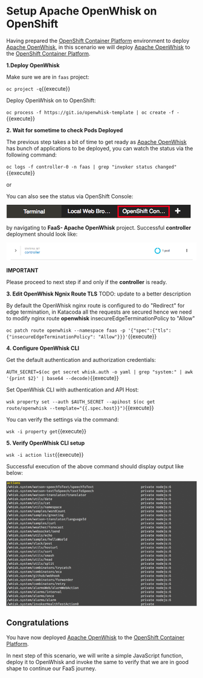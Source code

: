 # Setup Apache OpenWhisk on OpenShift

Having prepared the [OpenShift Container Platform](https://openshift.com]) environment to deploy [Apache OpenWhisk](https://openwhisk.apache.org/), in this scenario we will deploy [Apache OpenWhisk](https://openwhisk.apache.org/) to the [OpenShift Container Platform](https://openshift.com]).

**1.Deploy OpenWhisk**

Make sure we are in `faas` project:

``oc project -q``{{execute}}

Deploy OpenWhisk on to OpenShift:

``oc process -f https://git.io/openwhisk-template | oc create -f -``{{execute}}

**2. Wait for sometime to check Pods Deployed**

The previous step takes a bit of time to get ready as [Apache OpenWhisk](https://openwhisk.apache.org/) has bunch of applications to be deployed, you can watch the status via the following command:

``oc logs -f controller-0 -n faas | grep "invoker status changed"``{{execute}}

or

You can also see the status via OpenShift Console:

![OpenShift Console Tab](../assets/openshift-console-tab.png) 

by navigating to **FaaS- Apache OpenWhisk** project.  Successful **controller** deployment should look like:

![OpenWhisk Controller](../assets/ow_controller_up.png)

**IMPORTANT**

Please proceed to next step if and only if the **controller** is ready.

**3. Edit OpenWhisk Ngnix Route TLS**
TODO: update to a better description

By default the OpenWhisk nginx route is configured to do "Redirect" for edge termination, in Katacoda
all the requests are secured hence we need to modify nginx route **openwhisk** insecureEdgeTerminationPolicy to "Allow"

``oc patch route openwhisk --namespace faas -p '{"spec":{"tls": {"insecureEdgeTerminationPolicy": "Allow"}}}'``{{execute}}

**4. Configure OpenWhisk CLI**

Get the default authentication and authorization credentials:

``AUTH_SECRET=$(oc get secret whisk.auth -o yaml | grep "system:" | awk '{print $2}' | base64 --decode)``{{execute}}

Set OpenWhisk CLI with authentication and API Host:

``wsk property set --auth $AUTH_SECRET --apihost $(oc get route/openwhisk --template="{{.spec.host}}")``{{execute}}

You can verify the settings via the command:

``wsk -i property get``{{execute}}

**5. Verify OpenWhisk CLI setup**

``wsk -i action list``{{execute}}

Successful execution of the above command should display output like below:

![OpenWhisk Default Catalog](../assets/ow_catalog_actions.png)

## Congratulations

You have now deployed [Apache OpenWhisk](https://openwhisk.apache.org/) to the [OpenShift Container Platform](https://openshift.com]). 

In next step of this scenario, we will write a simple JavaScript function, deploy it to OpenWhisk and invoke the same to verify that we are in good shape to continue our FaaS journey.